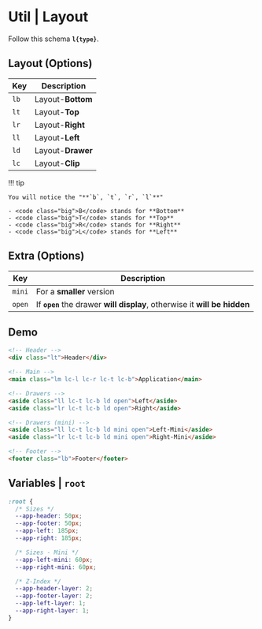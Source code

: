 # Util | **Layout**

Follow this schema **`l{type}`**.

## **Layout** (Options)

| Key                         | Description       |
| --------------------------- | ----------------- |
| <code class="big">lb</code> | Layout-**Bottom** |
| <code class="big">lt</code> | Layout-**Top**    |
| <code class="big">lr</code> | Layout-**Right**  |
| <code class="big">ll</code> | Layout-**Left**   |
| <code class="big">ld</code> | Layout-**Drawer** |
| <code class="big">lc</code> | Layout-**Clip**   |

!!! tip

    You will notice the "**`b`, `t`, `r`, `l`**"

    - <code class="big">B</code> stands for **Bottom**
    - <code class="big">T</code> stands for **Top**
    - <code class="big">R</code> stands for **Right**
    - <code class="big">L</code> stands for **Left**

## **Extra** (Options)

| Key                           | Description                                                                |
| ----------------------------- | -------------------------------------------------------------------------- |
| <code class="big">mini</code> | For a **smaller** version                                                  |
| <code class="big">open</code> | If **`open`** the drawer **will display**, otherwise it **will be hidden** |

## Demo

```html
<!-- Header -->
<div class="lt">Header</div>

<!-- Main -->
<main class="lm lc-l lc-r lc-t lc-b">Application</main>

<!-- Drawers -->
<aside class="ll lc-t lc-b ld open">Left</aside>
<aside class="lr lc-t lc-b ld open">Right</aside>

<!-- Drawers (mini) -->
<aside class="ll lc-t lc-b ld mini open">Left-Mini</aside>
<aside class="lr lc-t lc-b ld mini open">Right-Mini</aside>

<!-- Footer -->
<footer class="lb">Footer</footer>
```

## Variables | **`root`**

```css
:root {
  /* Sizes */
  --app-header: 50px;
  --app-footer: 50px;
  --app-left: 185px;
  --app-right: 185px;

  /* Sizes - Mini */
  --app-left-mini: 60px;
  --app-right-mini: 60px;

  /* Z-Index */
  --app-header-layer: 2;
  --app-footer-layer: 2;
  --app-left-layer: 1;
  --app-right-layer: 1;
}
```
